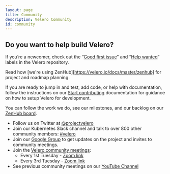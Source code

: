 ```yaml
---
layout: page
title: Community
description: Velero Community
id: community
---
```

## Do you want to help build Velero?

If you’re a newcomer, check out the “[Good first issue](https://github.com/heptio/velero/issues?q=is%3Aopen+is%3Aissue+label%3A%22Good+first+issue%22)” and “[Help wanted](https://github.com/heptio/velero/issues?utf8=%E2%9C%93&q=is%3Aopen+is%3Aissue+label%3A%22Help+wanted%22+)” labels in the Velero repository.

Read how [we're using ZenHub][https://velero.io/docs/master/zenhub] for project and roadmap planning.

If you are ready to jump in and test, add code, or help with documentation, follow the instructions on our [Start contributing](https://velero.io/docs/master/start-contributing/) documentation for guidance on how to setup Velero for development.


You can follow the work we do, see our milestones, and our backlog on our [ZenHub board](https://app.zenhub.com/workspace/o/heptio/velero/boards?filterLogic=all&repos=99143276).

* Follow us on Twitter at [@projectvelero](https://twitter.com/projectvelero)
* Join our Kubernetes Slack channel and talk to over 800 other community members: [#velero](https://kubernetes.slack.com/messages/velero)
* Join our [Google Group](https://groups.google.com/forum/#!forum/projectvelero) to get updates on the project and invites to community meetings.
* Join the [Velero community meetings](https://github.com/heptio/velero-community):
  - Every 1st Tuesday - [Zoom link](https://vmware.zoom.us/j/551441444)
  - Every 3rd Tuesday - [Zoom link](https://vmware.zoom.us/j/324372812)
* See previous community meetings on our [YouTube Channel](https://www.youtube.com/playlist?list=PL7bmigfV0EqQRysvqvqOtRNk4L5S7uqwM)
